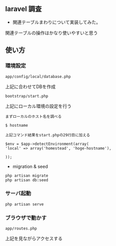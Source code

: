## laravel 調査

* 関連テーブルまわりについて実装してみた。

関連テーブルの操作はかなり使いやすいと思う

## 使い方

### 環境設定

```
app/config/local/database.php
```

上記に合わせてDBを作成

```
bootstrap/start.php
```

上記にローカル環境の設定を行う

```
まずローカルのホスト名を調べる

$ hostname

上記コマンド結果をstart.phpの29行目に加える

$env = $app->detectEnvironment(array(
'local' => array('homestead', 'hoge-hostname'),

));
```

* migration & seed

```
php artisan migrate
php artisan db:seed
```

### サーバ起動

```
php artisan serve
```

### ブラウザで動かす

```
app/routes.php
```
上記を見ながらアクセスする

